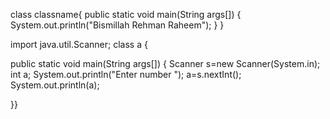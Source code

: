 class classname{
public static void main(String args[])
{
System.out.println("Bismillah Rehman Raheem");
}
}
  
  import java.util.Scanner;
class a
{


public static void main(String args[])
{
Scanner s=new Scanner(System.in);
int a;
System.out.println("Enter number ");
a=s.nextInt();
System.out.println(a);

}}
